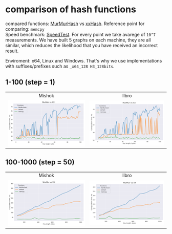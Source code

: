 # comparison of hash functions

compared functions: [MurMurHash](https://github.com/aappleby/smhasher/blob/master/src/MurmurHash3.h) vs [xxHash](https://github.com/Cyan4973/xxHash). Reference point for comparing: `memcpy`  
Speed benchmark: [SpeedTest](https://github.com/aappleby/smhasher/blob/master/src/SpeedTest.h). For every point we take avarege of `10^7` measurements. We have built 5 graphs on each machine, they are all similar, which reduces the likelihood that you have received an incorrect result.  

Enviroment: x64, Linux and Windows. That's why we use implementations with suffixes/prefixes such as `_x64_128 H3_128bits`.

## 1-100 (step = 1)

<table>
  <tr>
    <td align="center">Mishok</td>
    <td align="center">Ilbro</td>
  </tr>
  <tr>
    <td><img src="artifacts/mishok/images/res3_small_plot.png" width="420" /></td>
    <td><img src="artifacts/ilbro/images/res2_small_plot.png" width="420" /></td> 
  </tr>
</table>


## 100-1000 (step = 50)

<table>
  <tr>
    <td align="center">Mishok</td>
    <td align="center">Ilbro</td>
  </tr>
  <tr>
    <td><img src="artifacts/mishok/images/res3_big_plot.png" width="420" /></td>
    <td><img src="artifacts/ilbro/images/res2_big_plot.png" width="420" /></td> 
  </tr>
</table>
